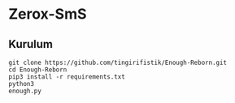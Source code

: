 # Zerox-SmS

<h2>Kurulum</h2>

```console
git clone https://github.com/tingirifistik/Enough-Reborn.git
cd Enough-Reborn
pip3 install -r requirements.txt
python3
enough.py
```
